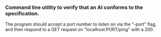 ### Command line utility to verify that an AI conforms to the specification.

The program should accept a port number to listen on via the "-port" flag, and then respond to a GET request on "localhost:PORT/ping" with a 200.